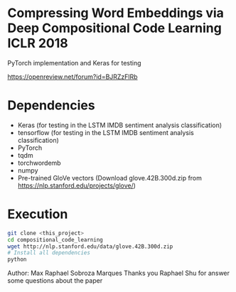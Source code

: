 # Compressing Word Embeddings via Deep Compositional Code Learning ICLR 2018
PyTorch implementation and Keras for testing

https://openreview.net/forum?id=BJRZzFlRb

# Dependencies
* Keras (for testing in the LSTM IMDB sentiment analysis classification)
* tensorflow (for testing in the LSTM IMDB sentiment analysis classification)
* PyTorch
* tqdm
* torchwordemb
* numpy
* Pre-trained GloVe vectors (Download glove.42B.300d.zip from https://nlp.stanford.edu/projects/glove/)

# Execution
```bash
git clone <this_project>
cd compositional_code_learning
wget http://nlp.stanford.edu/data/glove.42B.300d.zip
# Install all dependencies
python 
```

Author: Max Raphael Sobroza Marques
Thanks you Raphael Shu for answer some questions about the paper 
